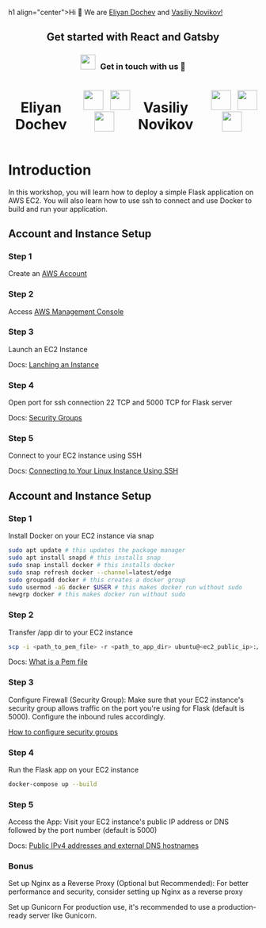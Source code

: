 h1 align="center">Hi 👋 We are <a href="https://github.com/ElianDochev" target="blank">
Eliyan Dochev</a> and <a href="https://github.com/VividVice" target="blank">Vasiliy Novikov!</a> </h1>

<h2 align="center">Get started with React and Gatsby</h3>

<h3 align="center" > <img src="https://media.giphy.com/media/iY8CRBdQXODJSCERIr/giphy.gif" width="30" height="30" style="margin-right: 10px;">Get in touch with us 🤝 </h3>

<div style="display: flex; flex-direction: row; justify-content: center; align-items: center;">
  <p align="center">
  <h1 align="center"> Eliyan Dochev </h1>
   <div align="center"  class="icons-social" style="margin-left: 10px;">
          <a style="margin-left: 10px;"  target="_blank" href="https://www.linkedin.com/in/elian-dochev-8a53a9250/">
  			<img  style="width: 40px; height: 40px" src="https://img.icons8.com/doodle/40/000000/linkedin--v2.png"></a>
          <a style="margin-left: 10px;" target="_blank" href="https://github.com/ElianDochev">
  		<img  style="width: 40px; height: 40px" src="https://img.icons8.com/doodle/40/000000/github--v1.png"></a>
  		<a style="margin-left: 5px;" target="_blank" href="mailto:eliyan.dochev@epitech.eu">
  					<img style="width: 40px; height: 40px" src="https://image.similarpng.com/very-thumbnail/2021/09/Outlook-icon-on-transparent-background-PNG.png" ></a>
        </div>
  </p>

  <p align="center">
  <h1 align="center"> Vasiliy Novikov </h1>

   <div align="center"  class="icons-social" style="margin-left: 10px;">
          <a style="margin-left: 10px;"  target="_blank" href="#!/">
  			<img  style="width: 40px; height: 40px" src="https://img.icons8.com/doodle/40/000000/linkedin--v2.png"></a>
          <a style="margin-left: 10px;" target="_blank" href="#!">
  		<img  style="width: 40px; height: 40px" src="https://img.icons8.com/doodle/40/000000/github--v1.png"></a>
  		<a style="margin-left: 5px;" target="_blank" href="mailto:#!">
  					<img style="width: 40px; height: 40px" src="https://image.similarpng.com/very-thumbnail/2021/09/Outlook-icon-on-transparent-background-PNG.png" ></a>
        </div>
  </p>
</div>

# Introduction

In this workshop, you will learn how to deploy a simple Flask application on AWS EC2. You will also learn how to
use ssh to connect and use Docker to build and run your application.

## Account and Instance Setup

### Step 1

Create an [AWS Account](https://aws.amazon.com/)

### Step 2

Access [AWS Management Console](https://aws.amazon.com/console/)

### Step 3

Launch an EC2 Instance

Docs: [Lanching an Instance](https://docs.aws.amazon.com/AWSEC2/latest/UserGuide/EC2_GetStarted.html#ec2-launch-instance)

### Step 4

Open port for ssh connection 22 TCP and 5000 TCP for Flask server

Docs: [Security Groups](https://docs.aws.amazon.com/AWSEC2/latest/UserGuide/using-network-security.html)

### Step 5

Connect to your EC2 instance using SSH

Docs: [Connecting to Your Linux Instance Using SSH](https://docs.aws.amazon.com/AWSEC2/latest/UserGuide/AccessingInstancesLinux.html)

## Account and Instance Setup

### Step 1

Install Docker on your EC2 instance via snap

```bash
sudo apt update # this updates the package manager
sudo apt install snapd # this installs snap
sudo snap install docker # this installs docker
sudo snap refresh docker --channel=latest/edge
sudo groupadd docker # this creates a docker group
sudo usermod -aG docker $USER # this makes docker run without sudo
newgrp docker # this makes docker run without sudo
```

### Step 2

Transfer /app dir to your EC2 instance

```bash
scp -i <path_to_pem_file> -r <path_to_app_dir> ubuntu@<ec2_public_ip>:/home/ubuntu
```

Docs: [What is a Pem file](https://docs.aws.amazon.com/AWSEC2/latest/UserGuide/ec2-key-pairs.html)

### Step 3

Configure Firewall (Security Group):
Make sure that your EC2 instance's security group allows traffic on the port you're using for Flask (default is 5000). Configure the inbound rules accordingly.

[How to configure security groups](https://docs.aws.amazon.com/AWSEC2/latest/UserGuide/using-network-security.html)

### Step 4

Run the Flask app on your EC2 instance

```bash
docker-compose up --build
```

### Step 5

Access the App:
Visit your EC2 instance's public IP address or DNS followed by the port number (default is 5000)

Docs: [Public IPv4 addresses and external DNS hostnames](https://docs.aws.amazon.com/AWSEC2/latest/UserGuide/using-instance-addressing.html#concepts-public-addresses)

### Bonus

Set up Nginx as a Reverse Proxy (Optional but Recommended):
For better performance and security, consider setting up Nginx as a reverse proxy

Set up Gunicorn
For production use, it's recommended to use a production-ready server like Gunicorn.

